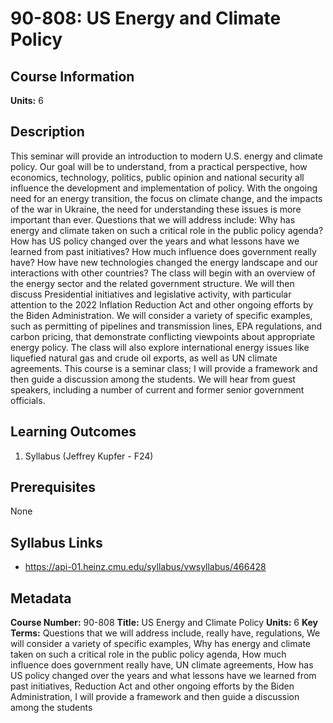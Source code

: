 # 90-808: US Energy and Climate Policy

## Course Information

**Units:** 6

## Description

This seminar will provide an introduction to modern U.S. energy and climate policy. Our goal will be to understand, from a practical perspective, how economics, technology, politics, public opinion and national security all influence the development and implementation of policy. With the ongoing need for an energy transition, the focus on climate change, and the impacts of the war in Ukraine, the need for understanding these issues is more important than ever. Questions that we will address include: Why has energy and climate taken on such a critical role in the public policy agenda? How has US policy changed over the years and what lessons have we learned from past initiatives? How much influence does government really have? How have new technologies changed the energy landscape and our interactions with other countries? The class will begin with an overview of the energy sector and the related government structure. We will then discuss Presidential initiatives and legislative activity, with particular attention to the 2022 Inflation Reduction Act and other ongoing efforts by the Biden Administration. We will consider a variety of specific examples, such as permitting of pipelines and transmission lines, EPA regulations, and carbon pricing, that demonstrate conflicting viewpoints about appropriate energy policy. The class will also explore international energy issues like liquefied natural gas and crude oil exports, as well as UN climate agreements. This course is a seminar class; I will provide a framework and then guide a discussion among the students. We will hear from guest speakers, including a number of current and former senior government officials.

## Learning Outcomes

1. Syllabus (Jeffrey Kupfer - F24)

## Prerequisites

None

## Syllabus Links

* https://api-01.heinz.cmu.edu/syllabus/vwsyllabus/466428

## Metadata

**Course Number:** 90-808
**Title:** US Energy and Climate Policy
**Units:** 6
**Key Terms:** Questions that we will address include, really have, regulations, We will consider a variety of specific examples, Why has energy and climate taken on such a critical role in the public policy agenda, How much influence does government really have, UN climate agreements, How has US policy changed over the years and what lessons have we learned from past initiatives, Reduction Act and other ongoing efforts by the Biden Administration, I will provide a framework and then guide a discussion among the students
